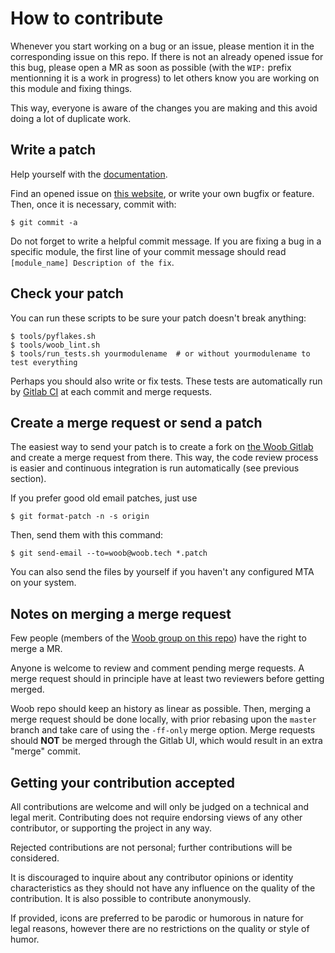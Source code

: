 How to contribute
=================

Whenever you start working on a bug or an issue, please mention it in the
corresponding issue on this repo. If there is not an already opened issue for
this bug, please open a MR as soon as possible (with the `WIP:` prefix
mentionning it is a work in progress) to let others know you are working on
this module and fixing things.

This way, everyone is aware of the changes you are making and this avoid doing
a lot of duplicate work.


Write a patch
-------------

Help yourself with the [documentation](http://docs.woob.tech/).

Find an opened issue on [this website](https://gitlab.com/woob/woob/issues),
or write your own bugfix or feature. Then, once it is necessary, commit with:

    $ git commit -a

Do not forget to write a helpful commit message. If you are fixing a bug in a
specific module, the first line of your commit message should read
`[module_name] Description of the fix`.


Check your patch
----------------

You can run these scripts to be sure your patch doesn't break anything:

    $ tools/pyflakes.sh
    $ tools/woob_lint.sh
    $ tools/run_tests.sh yourmodulename  # or without yourmodulename to test everything

Perhaps you should also write or fix tests. These tests are automatically run by
[Gitlab CI](https://gitlab.com/woob/woob/pipelines) at each commit and merge requests.


Create a merge request or send a patch
--------------------------------------

The easiest way to send your patch is to create a fork on [the Woob
Gitlab](https://gitlab.com/woob/woob) and create a merge request from there.
This way, the code review process is easier and continuous integration is run
automatically (see previous section).

If you prefer good old email patches, just use

    $ git format-patch -n -s origin

Then, send them with this command:

    $ git send-email --to=woob@woob.tech *.patch

You can also send the files by yourself if you haven't any configured MTA on your system.


Notes on merging a merge request
--------------------------------

Few people (members of the [Woob group on this
repo](https://gitlab.com/groups/woob/-/group_members)) have the right to
merge a MR.

Anyone is welcome to review and comment pending merge requests. A merge
request should in principle have at least two reviewers before getting merged.

Woob repo should keep an history as linear as possible. Then, merging a merge
request should be done locally, with prior rebasing upon the `master` branch
and take care of using the `-ff-only` merge option. Merge requests should
**NOT** be merged through the Gitlab UI, which would result in an extra "merge"
commit.


Getting your contribution accepted
----------------------------------

All contributions are welcome and will only be judged on a technical and legal merit.
Contributing does not require endorsing views of any other contributor,
or supporting the project in any way.

Rejected contributions are not personal; further contributions will be considered.

It is discouraged to inquire about any contributor opinions or
identity characteristics as they should not have any influence on the quality
of the contribution. It is also possible to contribute anonymously.

If provided, icons are preferred to be parodic or humorous in nature for
legal reasons, however there are no restrictions on the quality or style of humor.

